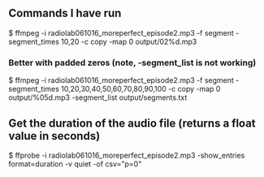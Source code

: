 ## Commands I have run

$ ffmpeg -i radiolab061016_moreperfect_episode2.mp3 -f segment -segment_times 10,20 -c copy -map 0 output/02%d.mp3

### Better with padded zeros (note, -segment_list is not working)

$ ffmpeg -i radiolab061016_moreperfect_episode2.mp3 -f segment -segment_times 10,20,30,40,50,60,70,80,90,100 -c copy -map 0 output/%05d.mp3 -segment_list output/segments.txt

## Get the duration of the audio file (returns a float value in seconds)

$ ffprobe -i radiolab061016_moreperfect_episode2.mp3 -show_entries format=duration -v quiet -of csv="p=0"
